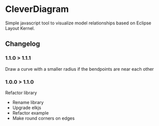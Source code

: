# CleverDiagram

Simple javascript tool to visualize model relationships based on Eclipse Layout Kernel.

## Changelog

### 1.1.0 > 1.1.1

Draw a curve with a smaller radius if the bendpoints are near each other

### 1.0.0 > 1.1.0

Refactor library
* Rename library
* Upgrade elkjs
* Refactor example
* Make round corners on edges

